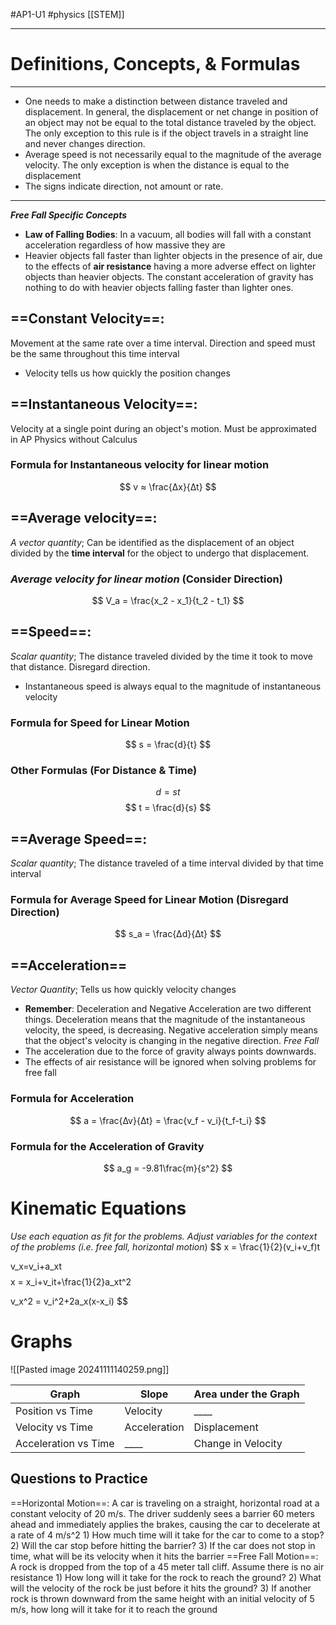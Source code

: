 #AP1-U1
#physics
[[STEM]]
__________________________________________________________________________
# Definitions, Concepts, & Formulas

___________________________________________

- One needs to make a distinction between distance traveled and displacement. In general, the displacement or net change in position of an object may not be equal to the total distance traveled by the object. The only exception to this rule is if the object travels in a straight line and never changes direction. 
- Average speed is not necessarily equal to the magnitude of the average velocity. The only exception is when the distance is equal to the displacement
- The signs indicate direction, not amount or rate.

__________________________________

***Free Fall Specific Concepts***
- **Law of Falling Bodies**: In a vacuum, all bodies will fall with a constant acceleration regardless of how massive they are
- Heavier objects fall faster than lighter objects in the presence of air, due to the effects of **air resistance** having a more adverse effect on lighter objects than heavier objects. The constant acceleration of gravity has nothing to do with heavier objects falling faster than lighter ones.
## ==Constant Velocity==:
Movement at the same rate over a time interval. Direction and speed must be the same throughout this time interval
- Velocity tells us how quickly the position changes
## ==Instantaneous Velocity==:
Velocity at a single point during an object's motion. Must be approximated in AP Physics without Calculus 
### Formula for Instantaneous velocity for linear motion
$$
	v ≈ \frac{∆x}{∆t}
$$
## ==Average velocity==:
*A vector quantity*; Can be identified as the displacement of an object divided by the **time interval** for the object to undergo that displacement.
### *Average velocity for linear motion* (**Consider Direction**)

$$
V_a = \frac{x_2 - x_1}{t_2 - t_1}
$$
## ==Speed==: 
*Scalar quantity*; The distance traveled divided by the time it took to move that distance. Disregard direction. 
- Instantaneous speed is always equal to the magnitude of instantaneous velocity
### Formula for Speed for Linear Motion

$$
	s = \frac{d}{t}
$$
### Other Formulas (For Distance & Time) 
$$
	d = st
$$
$$
	t = \frac{d}{s}
$$
## ==Average Speed==:
*Scalar quantity*; The distance traveled of a time interval divided by that time interval 
### Formula for Average Speed for Linear Motion (**Disregard Direction**)

$$
	s_a = \frac{∆d}{∆t}
$$
## ==Acceleration==
*Vector Quantity*; Tells us how quickly velocity changes
- **Remember**: Deceleration and Negative Acceleration are two different things. Deceleration means that the magnitude of the instantaneous velocity, the speed, is decreasing. Negative acceleration simply means that the object's velocity is changing in the negative direction. 
*Free Fall*
- The acceleration due to the force of gravity always points downwards. 
- The effects of air resistance will be ignored when solving problems for free fall
### Formula for Acceleration
$$
	a = \frac{∆v}{∆t} = \frac{v_f - v_i}{t_f-t_i}
$$
### Formula for the Acceleration of Gravity
$$
	a_g = -9.81\frac{m}{s^2}
$$
# Kinematic Equations
*Use each equation as fit for the problems. Adjust variables for the context of the problems (i.e. free fall, horizontal motion*)
$$
	x = \frac{1}{2}(v_i+v_f)t
	
$$
$$
	v_x=v_i+a_xt
$$
$$
	x = x_i+v_it+\frac{1}{2}a_xt^2

$$
$$
	v_x^2 = v_i^2+2a_x(x-x_i)
$$
# Graphs
![[Pasted image 20241111140259.png]]

| Graph                    | Slope        | Area under the Graph |
| ------------------------ | ------------ | -------------------- |
| Position vs Time         | Velocity     | ____                 |
| Velocity vs Time         | Acceleration | Displacement         |
|     Acceleration vs Time | ____         | Change in Velocity   |
## Questions to Practice 
==Horizontal Motion==:
	A car is traveling on a straight, horizontal road at a constant velocity of 20 m/s. The driver suddenly sees a barrier 60 meters ahead and immediately applies the brakes, causing the car to decelerate at a rate of  4 m/s^2
		1) How much time will it take for the car to come to a stop?
		2) Will the car stop before hitting the barrier?
		3) If the car does not stop in time, what will be its velocity when it hits the barrier
==Free Fall Motion==:
	A rock is dropped from the top of a 45 meter tall cliff. Assume there is no air resistance
		1) How long will it take for the rock to reach the ground?
		2) What will the velocity of the rock be just before it hits the ground?
		3) If another rock is thrown downward from the same height with an initial velocity of 5 m/s, how long will it take for it to reach the ground

